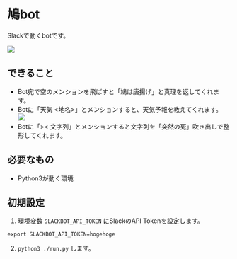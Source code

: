 # 鳩bot

Slackで動くbotです。

![](https://github.com/nakkaa/hato-age-bot/blob/images/hato1.png)

## できること

- Bot宛で空のメンションを飛ばすと「鳩は唐揚げ」と真理を返してくれます。
- Botに「天気 <地名>」とメンションすると、天気予報を教えてくれます。
![](https://github.com/nakkaa/hato-age-bot/blob/images/hato2.png)
- Botに「>< 文字列」とメンションすると文字列を「突然の死」吹き出しで整形してくれます。

## 必要なもの
- Python3が動く環境

## 初期設定

1. 環境変数 `SLACKBOT_API_TOKEN` にSlackのAPI Tokenを設定します。
```
export SLACKBOT_API_TOKEN=hogehoge
```
2. `python3 ./run.py` します。
